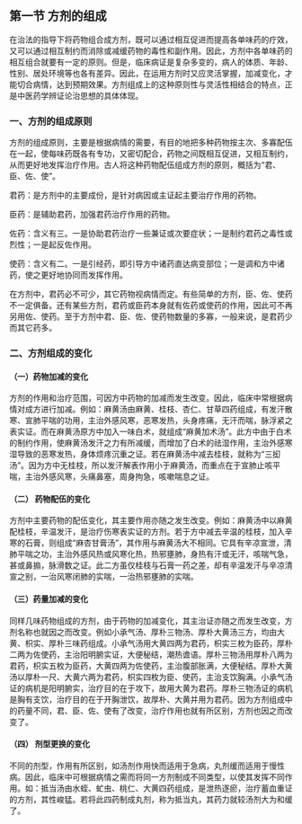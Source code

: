 ## 第一节  方剂的组成

在治法的指导下将药物组合成方剂，既可以通过相互促进而提高各单味药的疗效，又可以通过相互制约而消除或减缓药物的毒性和副作用。因此，方剂中各单味药的相互组合就要有一定的原则。但是，临床病证是复杂多变的，病人的体质、年龄、性别、居处环境等也各有差异。因此，在运用方剂时又应灵活掌握，加减变化，才能切合病情，达到预期效果。方剂组成上的这种原则性与灵活性相结合的特点，正是中医药学辨证论治思想的具体体现。

### 一、方剂的组成原则

方剂的组成原则，主要是根据病情的需要，有目的地把多种药物按主次、多寡配伍在一起，使每味药既各有专功，又密切配合，药物之间既相互促进，又相互制约，从而更好地发挥治疗作用。古人将这种药物配伍组成方剂的原则，概括为“君、臣、佐、使”。

君药：是方剂中的主要成份，是针对病因或主证起主要治疗作用的药物。

臣药：是辅助君药，加强君药治疗作用的药物。

佐药：含义有三。一是协助君药治疗一些兼证或次要症状；一是制约君药之毒性或烈性；一是起反佐作用。

使药：含义有二。一是引经药，即引导方中诸药直达病变部位；一是调和方中诸药，使之更好地协同而发挥作用。

在方剂中，君药必不可少，其它药物视病情而定。有些简单的方剂，臣、佐、使药不一定俱备。还有某些方剂，君药或臣药本身就有佐药或使药的作用，因此可不再另用佐、使药。至于方剂中君、臣、佐、使药物数量的多寡，一般来说，是君药少而其它药多。

### 二、方剂组成的变化

#### （一）药物加减的变化

方剂的作用和治疗范围，可因方中药物的加减而发生改变。因此，临床中常根据病情对成方进行加减。例如：麻黄汤由麻黄、桂枝、杏仁、甘草四药组成，有发汗散寒、宣肺平喘的功用，主治外感风寒，恶寒发热，头身疼痛，无汗而喘，脉浮紧之表实证。而在麻黄汤原方中加入一味白术，就组成“麻黄加术汤”。此方中由于白术的制约作用，使麻黄汤发汗之力有所减缓，而增加了白术的祛湿作用，主治外感寒湿导致的恶寒发热，身体烦疼沉重之证。若在麻黄汤中减去桂枝，就称为“三抝汤”。因为方中无桂枝，所以发汗解表作用小于麻黄汤，而重点在于宣肺止咳平喘，主治外感风寒，头痛鼻塞，周身拘急，咳嗽喘息之证。

#### （二） 药物配伍的变化

方剂中主要药物的配伍变化，其主要作用亦随之发生改变。例如：麻黄汤中以麻黄配桂枝，辛温发汗，是治疗伤寒表实证的方剂。若于方中减去辛温的桂枝，加入辛寒的石膏，则组成“麻杏甘膏汤”，其作用与麻黄汤大不相同。它具有辛凉宣泄，清肺平喘之功，主治外感风热或风寒化热，热邪壅肺，身热有汗或无汗，咳喘气急，甚或鼻搧，脉滑数之证。此二方虽仅桂枝与石膏一药之差，却有辛温发汗与辛凉清宣之别，一治风寒闭肺的实喘，一治热邪壅肺的实喘。

#### （三）药量加减的变化

同样几味药物组成的方剂，由于药物的加减变化，其主治证亦随之而发生改变，方剂名称也就因之而改变。例如小承气汤、厚朴三物汤、厚朴大黄汤三方，均由大黄、枳实、厚朴三味药组成。小承气汤用大黄四两为君药，枳实三枚为臣药，厚朴二两为佐使药，主治阳明腑实证，大便秘结，潮热谵语。厚朴三物汤用厚朴八两为君药，枳实五枚为臣药，大黄四两为佐使药，主治腹部胀满，大便秘结。厚朴大黄汤以厚朴一尺、大黄六两为君药，枳实四枚为臣、使药，主治支饮胸满。小承气汤证的病机是阳明腑实，治疗目的在于攻下，故用大黄为君药。厚朴三物汤证的病机是胸有支饮，治疗目的在于开胸泄饮，故厚朴、大黄并用为君药。因为方剂组成中的药量不同，君、臣、佐、使有了改变，治疗作用也就有所区别，方剂也因之而改变了。

#### （四） 剂型更换的变化

不同的剂型，作用有所区别，如汤剂作用快而适用于急病，丸剂缓而适用于慢性病。因此，临床中可根据病情之需而将同一方剂制成不同类型，以使其发挥不同作用。如：抵当汤由水蛭、虻虫、桃仁、大黄四药组成，是泄热逐瘀，治疗蓄血重证的方剂，其性峻猛。若将此四药制成丸剂，称为抵当丸，其药力就较汤剂大为和缓了。
